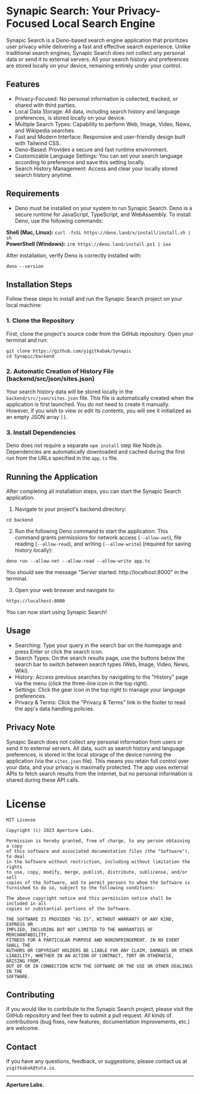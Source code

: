 # Synapic Search: Your Privacy-Focused Local Search Engine

Synapic Search is a Deno-based search engine application that prioritizes user privacy while delivering a fast and effective search experience. Unlike traditional search engines, Synapic Search does not collect any personal data or send it to external servers. All your search history and preferences are stored locally on your device, remaining entirely under your control.

## Features
- Privacy-Focused: No personal information is collected, tracked, or shared with third parties.
- Local Data Storage: All data, including search history and language preferences, is stored locally on your device.
- Multiple Search Types: Capability to perform Web, Image, Video, News, and Wikipedia searches.
- Fast and Modern Interface: Responsive and user-friendly design built with Tailwind CSS.
- Deno-Based: Provides a secure and fast runtime environment.
- Customizable Language Settings: You can set your search language according to preference and save this setting locally.
- Search History Management: Access and clear your locally stored search history anytime.

## Requirements
- Deno must be installed on your system to run Synapic Search. Deno is a secure runtime for JavaScript, TypeScript, and WebAssembly. To install Deno, use the following commands: <br />

**Shell (Mac, Linux):** ```curl -fsSL https://deno.land/x/install/install.sh | sh``` <br />
**PowerShell (Windows):** ```irm https://deno.land/install.ps1 | iex```

After installation, verify Deno is correctly installed with:
```
deno --version
```

## Installation Steps
Follow these steps to install and run the Synapic Search project on your local machine:

### 1. Clone the Repository
First, clone the project's source code from the GitHub repository. Open your terminal and run:
```
git clone https://github.com/yigitkabak/Synapic
cd Synapic/backend
```

### 2. Automatic Creation of History File (backend/src/json/sites.json)
Your search history data will be stored locally in the `backend/src/json/sites.json` file. This file is automatically created when the application is first launched. You do not need to create it manually. However, if you wish to view or edit its contents, you will see it initialized as an empty JSON array `[]`.

### 3. Install Dependencies
Deno does not require a separate `npm install` step like Node.js. Dependencies are automatically downloaded and cached during the first run from the URLs specified in the `app.ts` file.

## Running the Application
After completing all installation steps, you can start the Synapic Search application.

1. Navigate to your project's backend directory:
```
cd backend
```

2. Run the following Deno command to start the application. This command grants permissions for network access (`--allow-net`), file reading (`--allow-read`), and writing (`--allow-write`) (required for saving history locally):
```
deno run --allow-net --allow-read --allow-write app.ts
```

You should see the message "Server started: http://localhost:8000" in the terminal.

3. Open your web browser and navigate to:
```
https://localhost:8000
```

You can now start using Synapic Search!

## Usage
- Searching: Type your query in the search bar on the homepage and press Enter or click the search icon.
- Search Types: On the search results page, use the buttons below the search bar to switch between search types (Web, Image, Video, News, Wiki).
- History: Access previous searches by navigating to the "History" page via the menu (click the three-line icon in the top right).
- Settings: Click the gear icon in the top right to manage your language preferences.
- Privacy & Terms: Click the "Privacy & Terms" link in the footer to read the app's data handling policies.

## Privacy Note
Synapic Search does not collect any personal information from users or send it to external servers. All data, such as search history and language preferences, is stored in the local storage of the device running the application (via the `sites.json` file). This means you retain full control over your data, and your privacy is maximally protected. The app uses external APIs to fetch search results from the internet, but no personal information is shared during these API calls.

# License
```
MIT License

Copyright (c) 2023 Aperture Labs.

Permission is hereby granted, free of charge, to any person obtaining a copy
of this software and associated documentation files (the "Software"), to deal
in the Software without restriction, including without limitation the rights
to use, copy, modify, merge, publish, distribute, sublicense, and/or sell
copies of the Software, and to permit persons to whom the Software is
furnished to do so, subject to the following conditions:

The above copyright notice and this permission notice shall be included in all
copies or substantial portions of the Software.

THE SOFTWARE IS PROVIDED "AS IS", WITHOUT WARRANTY OF ANY KIND, EXPRESS OR
IMPLIED, INCLUDING BUT NOT LIMITED TO THE WARRANTIES OF MERCHANTABILITY,
FITNESS FOR A PARTICULAR PURPOSE AND NONINFRINGEMENT. IN NO EVENT SHALL THE
AUTHORS OR COPYRIGHT HOLDERS BE LIABLE FOR ANY CLAIM, DAMAGES OR OTHER
LIABILITY, WHETHER IN AN ACTION OF CONTRACT, TORT OR OTHERWISE, ARISING FROM,
OUT OF OR IN CONNECTION WITH THE SOFTWARE OR THE USE OR OTHER DEALINGS IN THE
SOFTWARE.
```
## Contributing
If you would like to contribute to the Synapic Search project, please visit the GitHub repository and feel free to submit a pull request. All kinds of contributions (bug fixes, new features, documentation improvements, etc.) are welcome.
## Contact

If you have any questions, feedback, or suggestions, please contact us at `yigitkabak@tuta.io`.

---

**Aperture Labs.**
